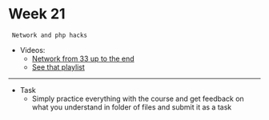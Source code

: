 # Week 21
     Network and php hacks
- Videos:
    - [Network from 33 up to the end](https://www.youtube.com/watch?v=05FHPbC3Vag&list=PLy_2fgXkPiZuMaG9Jmp8PAwimIumf19hp)
    - [See that playlist](https://www.youtube.com/watch?v=IzFtXNNSzZM&list=PLF8OvnCBlEY3kbFivlWbtoDCNjo4qRAZd)

---
- Task
    - Simply practice everything with the course and get feedback on what you understand in folder of files and submit it as a task